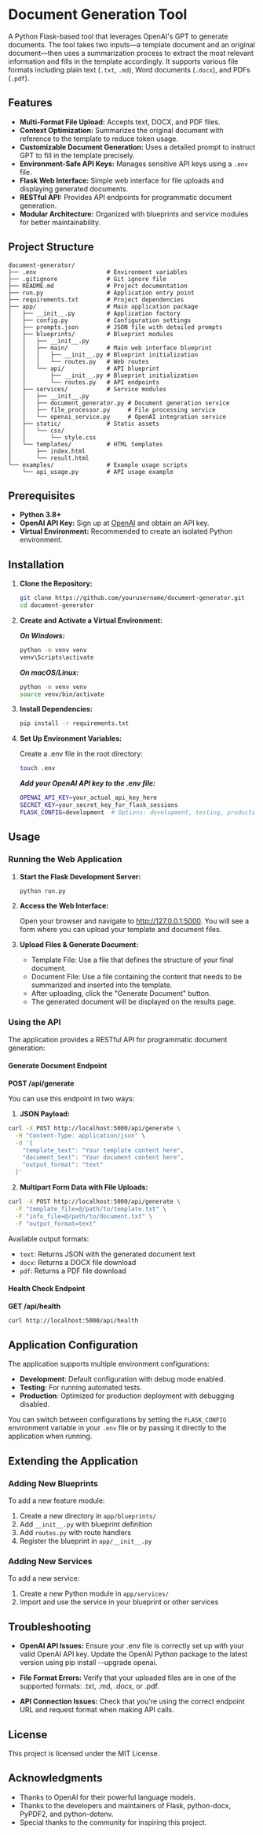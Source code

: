 # Document Generation Tool

A Python Flask-based tool that leverages OpenAI's GPT to generate documents. The tool takes two inputs—a template document and an original document—then uses a summarization process to extract the most relevant information and fills in the template accordingly. It supports various file formats including plain text (`.txt`, `.md`), Word documents (`.docx`), and PDFs (`.pdf`).

## Features

- **Multi-Format File Upload:** Accepts text, DOCX, and PDF files.
- **Context Optimization:** Summarizes the original document with reference to the template to reduce token usage.
- **Customizable Document Generation:** Uses a detailed prompt to instruct GPT to fill in the template precisely.
- **Environment-Safe API Keys:** Manages sensitive API keys using a `.env` file.
- **Flask Web Interface:** Simple web interface for file uploads and displaying generated documents.
- **RESTful API:** Provides API endpoints for programmatic document generation.
- **Modular Architecture:** Organized with blueprints and service modules for better maintainability.

## Project Structure

```
document-generator/
├── .env                    # Environment variables
├── .gitignore              # Git ignore file
├── README.md               # Project documentation
├── run.py                  # Application entry point
├── requirements.txt        # Project dependencies
├── app/                    # Main application package
│   ├── __init__.py         # Application factory
│   ├── config.py           # Configuration settings
│   ├── prompts.json        # JSON file with detailed prompts
│   ├── blueprints/         # Blueprint modules
│   │   ├── __init__.py     
│   │   ├── main/           # Main web interface blueprint
│   │   │   ├── __init__.py # Blueprint initialization
│   │   │   └── routes.py   # Web routes
│   │   └── api/            # API blueprint
│   │       ├── __init__.py # Blueprint initialization
│   │       └── routes.py   # API endpoints
│   ├── services/           # Service modules
│   │   ├── __init__.py     
│   │   ├── document_generator.py # Document generation service
│   │   ├── file_processor.py     # File processing service
│   │   └── openai_service.py     # OpenAI integration service
│   ├── static/             # Static assets
│   │   └── css/
│   │       └── style.css
│   └── templates/          # HTML templates
│       ├── index.html
│       └── result.html
└── examples/               # Example usage scripts
    └── api_usage.py        # API usage example
```

## Prerequisites

- **Python 3.8+**
- **OpenAI API Key:** Sign up at [OpenAI](https://openai.com) and obtain an API key.
- **Virtual Environment:** Recommended to create an isolated Python environment.

## Installation

1. **Clone the Repository:**

   ```bash
   git clone https://github.com/yourusername/document-generator.git
   cd document-generator
   ```

2. **Create and Activate a Virtual Environment:**

    ***On Windows:***

    ```bash
    python -m venv venv
    venv\Scripts\activate
    ```

    ***On macOS/Linux:***

    ```bash
    python -m venv venv
    source venv/bin/activate
    ```

3. **Install Dependencies:**

    ```bash
    pip install -r requirements.txt
    ```

4. **Set Up Environment Variables:**

    Create a .env file in the root directory:

    ```bash
    touch .env
    ```

    ***Add your OpenAI API key to the .env file:***

    ```bash
    OPENAI_API_KEY=your_actual_api_key_here
    SECRET_KEY=your_secret_key_for_flask_sessions
    FLASK_CONFIG=development  # Options: development, testing, production
    ```

## Usage

### Running the Web Application

1. **Start the Flask Development Server:**

    ```bash
    python run.py
    ```

2. **Access the Web Interface:**

    Open your browser and navigate to http://127.0.0.1:5000. You will see a form where you can upload your template and document files.

3. **Upload Files & Generate Document:**
    - Template File: Use a file that defines the structure of your final document.
    - Document File: Use a file containing the content that needs to be summarized and inserted into the template.
    - After uploading, click the "Generate Document" button.
    - The generated document will be displayed on the results page.

### Using the API

The application provides a RESTful API for programmatic document generation:

#### Generate Document Endpoint

**POST /api/generate**

You can use this endpoint in two ways:

1. **JSON Payload:**

```bash
curl -X POST http://localhost:5000/api/generate \
  -H "Content-Type: application/json" \
  -d '{
    "template_text": "Your template content here",
    "document_text": "Your document content here",
    "output_format": "text"
  }'
```

2. **Multipart Form Data with File Uploads:**

```bash
curl -X POST http://localhost:5000/api/generate \
  -F "template_file=@/path/to/template.txt" \
  -F "info_file=@/path/to/document.txt" \
  -F "output_format=text"
```

Available output formats:
- `text`: Returns JSON with the generated document text
- `docx`: Returns a DOCX file download
- `pdf`: Returns a PDF file download

#### Health Check Endpoint

**GET /api/health**

```bash
curl http://localhost:5000/api/health
```

## Application Configuration

The application supports multiple environment configurations:

- **Development**: Default configuration with debug mode enabled.
- **Testing**: For running automated tests.
- **Production**: Optimized for production deployment with debugging disabled.

You can switch between configurations by setting the `FLASK_CONFIG` environment variable in your `.env` file or by passing it directly to the application when running.

## Extending the Application

### Adding New Blueprints

To add a new feature module:

1. Create a new directory in `app/blueprints/`
2. Add `__init__.py` with blueprint definition
3. Add `routes.py` with route handlers
4. Register the blueprint in `app/__init__.py`

### Adding New Services

To add a new service:

1. Create a new Python module in `app/services/`
2. Import and use the service in your blueprint or other services

## Troubleshooting

- **OpenAI API Issues:**
    Ensure your .env file is correctly set up with your valid OpenAI API key.
    Update the OpenAI Python package to the latest version using pip install --upgrade openai.

- **File Format Errors:**
    Verify that your uploaded files are in one of the supported formats: .txt, .md, .docx, or .pdf.

- **API Connection Issues:**
    Check that you're using the correct endpoint URL and request format when making API calls.

## License

This project is licensed under the MIT License.

## Acknowledgments

- Thanks to OpenAI for their powerful language models.
- Thanks to the developers and maintainers of Flask, python-docx, PyPDF2, and python-dotenv.
- Special thanks to the community for inspiring this project.